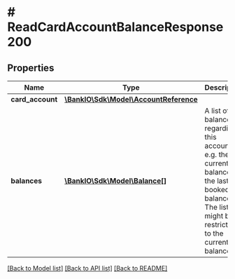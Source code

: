# # ReadCardAccountBalanceResponse200

## Properties

Name | Type | Description | Notes
------------ | ------------- | ------------- | -------------
**card_account** | [**\BankIO\Sdk\Model\AccountReference**](AccountReference.md) |  | [optional] 
**balances** | [**\BankIO\Sdk\Model\Balance[]**](Balance.md) | A list of balances regarding this account, e.g. the current balance, the last booked balance. The list might be restricted to the current balance. | 

[[Back to Model list]](../../README.md#documentation-for-models) [[Back to API list]](../../README.md#documentation-for-api-endpoints) [[Back to README]](../../README.md)


